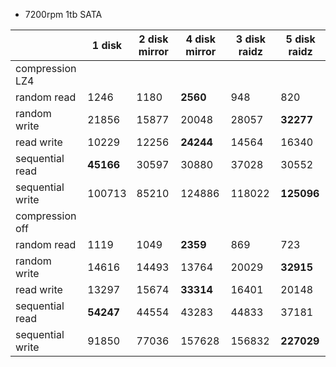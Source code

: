 * 7200rpm 1tb SATA

||1 disk|2 disk mirror|4 disk mirror|3 disk raidz|5 disk raidz
----|------|------|------|------|----
compression LZ4||||			
random read|1246|1180|**2560**|948|820
random write|21856|15877|20048|28057|**32277**
read write|10229|12256|**24244**|14564|16340
sequential read|**45166**|30597|30880|37028|30552
sequential write|100713|85210|124886|118022|**125096**
compression off||||					
random read|1119|1049|**2359**|869|723
random write|14616|14493|13764|20029|**32915**
read write|13297|15674|**33314**|16401|20148
sequential read|**54247**|44554|43283|44833|37181
sequential write|91850|77036|157628|156832|**227029**

